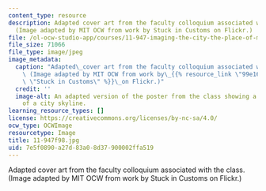 ```yaml
---
content_type: resource
description: Adapted cover art from the faculty colloquium associated with the class.
  (Image adapted by MIT OCW from work by Stuck in Customs on Flickr.)
file: /ol-ocw-studio-app/courses/11-947-imaging-the-city-the-place-of-media-in-city-design-and-development-fall-1998/7e5f0890a27d83a08d37900002ffa519_11-947f98.jpg
file_size: 71066
file_type: image/jpeg
image_metadata:
  caption: "Adapted\_cover art from the faculty colloquium associated with the class.\
    \ (Image adapted by MIT OCW from work by\_{{% resource_link \"99e167bc-249a-42bb-b70d-27b5268db3c0\"\
    \ \"Stuck in Customs\" %}}\_on Flickr.)"
  credit: ''
  image-alt: An adapted version of the poster from the class showing a photograph
    of a city skyline.
learning_resource_types: []
license: https://creativecommons.org/licenses/by-nc-sa/4.0/
ocw_type: OCWImage
resourcetype: Image
title: 11-947f98.jpg
uid: 7e5f0890-a27d-83a0-8d37-900002ffa519
---
```

Adapted cover art from the faculty colloquium associated with the class. (Image adapted by MIT OCW from work by Stuck in Customs on Flickr.)
